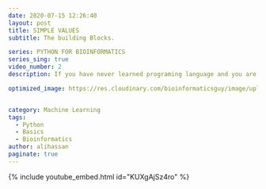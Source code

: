 ```yaml
---
date: 2020-07-15 12:26:40
layout: post
title: SIMPLE VALUES
subtitle: The building Blocks.

series: PYTHON FOR BIOINFORMATICS
series_sing: true
video_number: 2
description: If you have never learned programing language and you are from the field of Biology. You can learn python with examples from the realm of Biology. 

optimized_image: https://res.cloudinary.com/bioinformaticsguy/image/upload/c_scale,h_380/v1596701389/002%20Python-for-Bioinformatics/Python-for-Bioinformatics-002.png


category: Machine Learning
tags:
  - Python
  - Basics
  - Bioinformatics
author: alihassan
paginate: true
---
```


{% include youtube_embed.html id="KUXgAjSz4ro" %}


